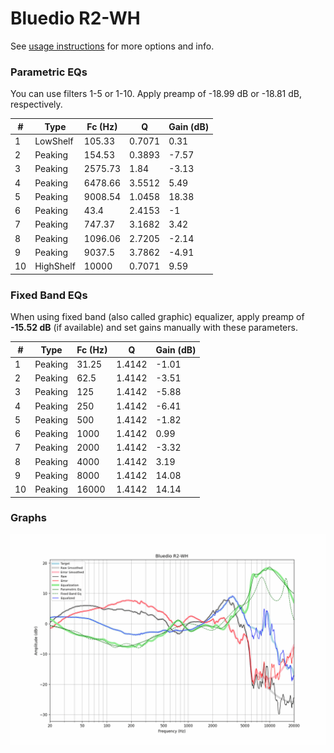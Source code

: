 # Bluedio R2-WH
See [usage instructions](https://github.com/jaakkopasanen/AutoEq#usage) for more options and info.

### Parametric EQs
You can use filters 1-5 or 1-10. Apply preamp of -18.99 dB or -18.81 dB, respectively.

|   # | Type      |   Fc (Hz) |      Q |   Gain (dB) |
|-----|-----------|-----------|--------|-------------|
|   1 | LowShelf  |    105.33 | 0.7071 |        0.31 |
|   2 | Peaking   |    154.53 | 0.3893 |       -7.57 |
|   3 | Peaking   |   2575.73 | 1.84   |       -3.13 |
|   4 | Peaking   |   6478.66 | 3.5512 |        5.49 |
|   5 | Peaking   |   9008.54 | 1.0458 |       18.38 |
|   6 | Peaking   |     43.4  | 2.4153 |       -1    |
|   7 | Peaking   |    747.37 | 3.1682 |        3.42 |
|   8 | Peaking   |   1096.06 | 2.7205 |       -2.14 |
|   9 | Peaking   |   9037.5  | 3.7862 |       -4.91 |
|  10 | HighShelf |  10000    | 0.7071 |        9.59 |

### Fixed Band EQs
When using fixed band (also called graphic) equalizer, apply preamp of **-15.52 dB** (if available) and set gains manually with these parameters.

|   # | Type    |   Fc (Hz) |      Q |   Gain (dB) |
|-----|---------|-----------|--------|-------------|
|   1 | Peaking |     31.25 | 1.4142 |       -1.01 |
|   2 | Peaking |     62.5  | 1.4142 |       -3.51 |
|   3 | Peaking |    125    | 1.4142 |       -5.88 |
|   4 | Peaking |    250    | 1.4142 |       -6.41 |
|   5 | Peaking |    500    | 1.4142 |       -1.82 |
|   6 | Peaking |   1000    | 1.4142 |        0.99 |
|   7 | Peaking |   2000    | 1.4142 |       -3.32 |
|   8 | Peaking |   4000    | 1.4142 |        3.19 |
|   9 | Peaking |   8000    | 1.4142 |       14.08 |
|  10 | Peaking |  16000    | 1.4142 |       14.14 |

### Graphs
![](./Bluedio%20R2-WH.png)
